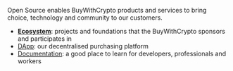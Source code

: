 Open Source enables BuyWithCrypto products and services to bring choice, technology and community to our customers.
- **[Ecosystem](https://partners.buywithcrypto.fr/)**: projects and foundations that the BuyWithCrypto sponsors and participates in
- [DApp](https://app.buywithcrypto.fr/): our decentralised purchasing platform
- [Documentation](https://developers.buywithcrypto.fr/): a good place to learn for developers, professionals and workers
